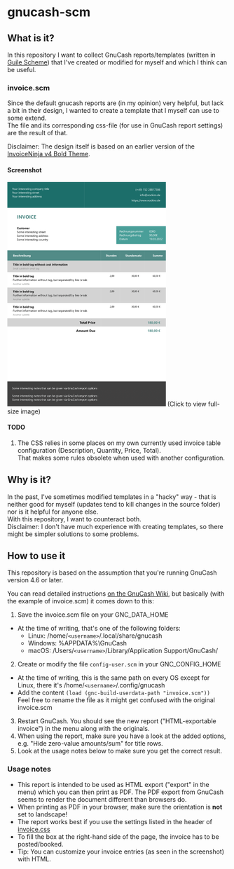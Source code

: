 # gnucash-scm

## What is it?
In this repository I want to collect GnuCash reports/templates (written in [Guile Scheme](https://en.wikipedia.org/wiki/GNU_Guile)) that I've created or modified for myself and which I think can be useful.

### invoice.scm
Since the default gnucash reports are (in my opinion) very helpful, but lack a bit in their design, I wanted to create a template that I myself can use to some extend.  
The file and its corresponding css-file (for use in GnuCash report settings) are the result of that.  

Disclaimer: The design itself is based on an earlier version of the [InvoiceNinja v4 Bold Theme](https://invoiceninja.github.io/).

#### Screenshot
<img src="https://github.com/Nockiro/gnucash-scm/raw/master/readme-img/invoice-scm.png" height="512">  
(Click to view full-size image)

#### TODO
1. The CSS relies in some places on my own currently used invoice table configuration (Description, Quantity, Price, Total).  
That makes some rules obsolete when used with another configuration.

## Why is it?
In the past, I've sometimes modified templates in a "hacky" way - that is neither good for myself (updates tend to kill changes in the source folder) nor is it helpful for anyone else.  
With this repository, I want to counteract both.  
Disclaimer: I don't have much experience with creating templates, so there might be simpler solutions to some problems.

## How to use it
This repository is based on the assumption that you're running GnuCash version 4.6 or later.

You can read detailed instructions [on the GnuCash Wiki](https://wiki.gnucash.org/wiki/Custom_Reports#Loading_Your_Report), but basically (with the example of invoice.scm) it comes down to this:

1. Save the invoice.scm file on your GNC_DATA_HOME
  - At the time of writing, that's one of the following folders:
    - Linux: /home/`<username>`/.local/share/gnucash
    - Windows: %APPDATA%\GnuCash
    - macOS: /Users/`<username>`/Library/Application Support/GnuCash/
2. Create or modify the file `config-user.scm` in your GNC_CONFIG_HOME
  - At the time of writing, this is the same path on every OS except for Linux, there it's 
    /home/`<username>`/.config/gnucash
  - Add the content `(load (gnc-build-userdata-path "invoice.scm"))`  
    Feel free to rename the file as it might get confused with the original invoice.scm
3. Restart GnuCash. You should see the new report ("HTML-exportable invoice") in the menu along with the originals.
4. When using the report, make sure you have a look at the added options, e.g. "Hide zero-value amounts/sum" for title rows.
5. Look at the usage notes below to make sure you get the correct result.

### Usage notes
* This report is intended to be used as HTML export ("export" in the menu) which you can then print as PDF.
The PDF export from GnuCash seems to render the document different than browsers do.
* When printing as PDF in your browser, make sure the orientation is **not** set to landscape!
* The report works best if you use the settings listed in the header of [invoice.css](invoice.css)
* To fill the box at the right-hand side of the page, the invoice has to be posted/booked.
* Tip: You can customize your invoice entries (as seen in the screenshot) with HTML.